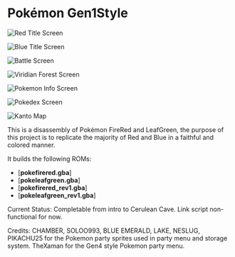 # Pokémon Gen1Style

![](https://gitlab.com/xyifer12/firered_gen1style/-/raw/master/ImagesAndStuff/RedTitlePromo.png "Red Title Screen")

![](https://gitlab.com/xyifer12/firered_gen1style/-/raw/master/ImagesAndStuff/BlueTitlePromo.png "Blue Title Screen")

![](https://gitlab.com/xyifer12/firered_gen1style/-/raw/master/ImagesAndStuff/BattlePromo.png "Battle Screen")

![](https://gitlab.com/xyifer12/firered_gen1style/-/raw/master/ImagesAndStuff/ViridianForestPromo.png "Viridian Forest Screen")

![](https://gitlab.com/xyifer12/firered_gen1style/-/raw/master/ImagesAndStuff/PokemonInfoPromo.png "Pokemon Info Screen")

![](https://gitlab.com/xyifer12/firered_gen1style/-/raw/master/ImagesAndStuff/PokedexPromo.png "Pokedex Screen")

![](https://gitlab.com/xyifer12/firered_gen1style/-/raw/master/ImagesAndStuff/MapPromo.png "Kanto Map")

This is a disassembly of Pokémon FireRed and LeafGreen, the purpose of this project is to replicate the majority of Red and Blue in a faithful and colored manner.

It builds the following ROMs:

* [**pokefirered.gba**]
* [**pokeleafgreen.gba**]
* [**pokefirered_rev1.gba**]
* [**pokeleafgreen_rev1.gba**]


Current Status:
Completable from intro to Cerulean Cave.
Link script non-functional for now.

Credits:
CHAMBER, SOLOO993, BLUE EMERALD, LAKE, NESLUG, PIKACHU25 for the Pokemon party sprites used in party menu and storage system.
TheXaman for the Gen4 style Pokemon party menu.

